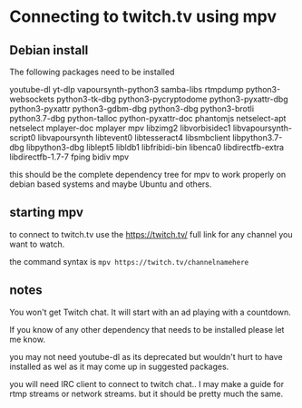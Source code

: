 # Connecting to twitch.tv using mpv

## Debian install

The following packages need to be installed

youtube-dl
yt-dlp
vapoursynth-python3
samba-libs
rtmpdump
python3-websockets
python3-tk-dbg
python3-pycryptodome
python3-pyxattr-dbg
python3-pyxattr
python3-gdbm-dbg
python3-dbg
python3-brotli
python3.7-dbg
python-talloc
python-pyxattr-doc
phantomjs
netselect-apt
netselect
mplayer-doc
mplayer
mpv
libzimg2
libvorbisidec1
libvapoursynth-script0
libvapoursynth
libtevent0
libtesseract4
libsmbclient
libpython3.7-dbg
libpython3-dbg
liblept5
libldb1
libfribidi-bin
libenca0
libdirectfb-extra
libdirectfb-1.7-7
fping
bidiv
mpv

this should be the complete dependency tree for mpv to work properly on debian based systems and maybe Ubuntu and others.

## starting mpv

to connect to twitch.tv use the https://twitch.tv/ full link for any channel you want to watch.

the command syntax is `mpv https://twitch.tv/channelnamehere`

## notes

You won't get Twitch chat. It will start with an ad playing with a countdown.

If you know of any other dependency that needs to be installed please let me know.

you may not need youtube-dl as its deprecated but wouldn't hurt to have installed as wel as it may come up in suggested packages.

you will need IRC client to connect to twitch chat..  I may make a guide for rtmp streams or network streams. but it should be pretty much the same.
